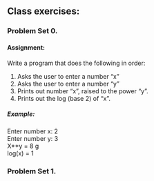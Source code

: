 
## Class exercises:

### Problem Set 0.

#### Assignment:
Write a program that does the following in order:

1. Asks the user to enter a number “x”
2. Asks the user to enter a number “y”  
3. Prints out number “x”, raised to the power “y”. 
4. Prints out the log (base 2) of “x”.  

##### Example:
Enter number x: 2 <br />
Enter number y: 3 <br />
X**y =  8 g<br />
log(x) = 1

### Problem Set 1.